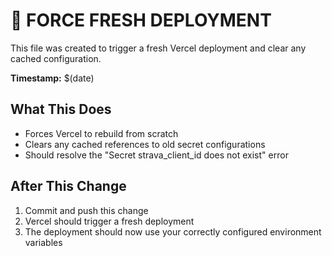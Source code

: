 # 🎯 FORCE FRESH DEPLOYMENT

This file was created to trigger a fresh Vercel deployment and clear any cached configuration.

**Timestamp:** $(date)

## What This Does
- Forces Vercel to rebuild from scratch
- Clears any cached references to old secret configurations
- Should resolve the "Secret strava_client_id does not exist" error

## After This Change
1. Commit and push this change
2. Vercel should trigger a fresh deployment
3. The deployment should now use your correctly configured environment variables